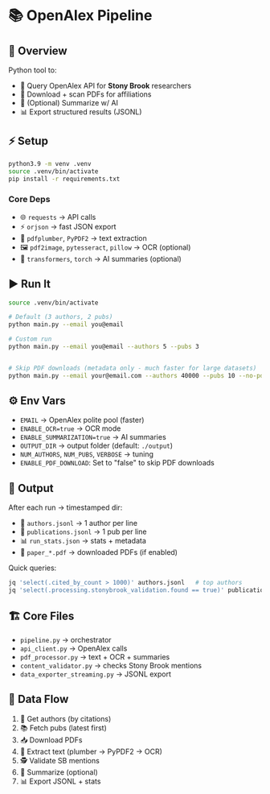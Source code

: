 # 📚 OpenAlex Pipeline

## 📝 Overview

Python tool to:

* 🔎 Query OpenAlex API for **Stony Brook** researchers
* 📄 Download + scan PDFs for affiliations
* 🤖 (Optional) Summarize w/ AI
* 📊 Export structured results (JSONL)

## ⚡ Setup

```bash
python3.9 -m venv .venv  
source .venv/bin/activate  
pip install -r requirements.txt
```

### Core Deps

* 🌐 `requests` → API calls
* ⚡ `orjson` → fast JSON export
* 📄 `pdfplumber`, `PyPDF2` → text extraction
* 🖼️ `pdf2image`, `pytesseract`, `pillow` → OCR (optional)
* 🤖 `transformers`, `torch` → AI summaries (optional)

## ▶️ Run It

```bash
source .venv/bin/activate  

# Default (3 authors, 2 pubs)
python main.py --email you@email  

# Custom run
python main.py --email you@email --authors 5 --pubs 3


# Skip PDF downloads (metadata only - much faster for large datasets)
python main.py --email your@email.com --authors 40000 --pubs 10 --no-pdf
```

## ⚙️ Env Vars

* `EMAIL` → OpenAlex polite pool (faster)
* `ENABLE_OCR=true` → OCR mode
* `ENABLE_SUMMARIZATION=true` → AI summaries
* `OUTPUT_DIR` → output folder (default: `./output`)
* `NUM_AUTHORS`, `NUM_PUBS`, `VERBOSE` → tuning
* `ENABLE_PDF_DOWNLOAD`: Set to "false" to skip PDF downloads

## 📂 Output

After each run → timestamped dir:

* 📜 `authors.jsonl` → 1 author per line
* 📜 `publications.jsonl` → 1 pub per line
* 📊 `run_stats.json` → stats + metadata
* 📄 `paper_*.pdf` → downloaded PDFs (if enabled)

Quick queries:

```bash
jq 'select(.cited_by_count > 1000)' authors.jsonl   # top authors
jq 'select(.processing.stonybrook_validation.found == true)' publications.jsonl
```

## 🏗️ Core Files

* `pipeline.py` → orchestrator
* `api_client.py` → OpenAlex calls
* `pdf_processor.py` → text + OCR + summaries
* `content_validator.py` → checks Stony Brook mentions
* `data_exporter_streaming.py` → JSONL export

## 🔄 Data Flow

1. 📡 Get authors (by citations)
2. 📚 Fetch pubs (latest first)
3. 📥 Download PDFs
4. 📄 Extract text (plumber → PyPDF2 → OCR)
5. 🕵 Validate SB mentions
6. 🤖 Summarize (optional)
7. 📊 Export JSONL + stats

<br>
